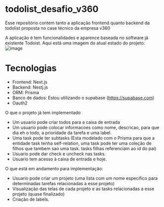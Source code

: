 # todolist_desafio_v360
Esse repositório contem tanto a aplicação frontend quanto backend da todolist proposta no case técnico da empresa v360

A aplicação é tem funcionalidades e aparence baseada no software já existente Todoist.
Aqui está uma imagem do atual estado do projeto:
![image](https://github.com/user-attachments/assets/ae5a6d5b-1eb0-4213-88b8-e728996717fa)

# Tecnologias
 - Frontend: Next.js
 - Backend: Nestj.js
 - ORM: Prisma
 - Banco de dados: Estou utilizando o supabase (https://supabase.com)
 - Oauth2

O que o projeto já tem implementado
- Um usuario pode criar todos para a caixa de entrada
- Um usuario pode colocar informacoes como nome, descricao, para que dia eh o todo, a prioridade da tarefa e uma label.
- Uma task pode ter subtasks (Esta modelado com o Prisma para que a entidade task tenha self-relation, uma task pode ter uma coleção de filhos que tambem sao uma task. tasks filhas referenciam ao id do pai)
- Usuario pode dar check e uncheck nas tasks.
- Usuario tem acesso à caixa de entrada e hoje.

O que está em andamento para implementação:
  - Usuario pode criar um projeto (uma lista com um nome especifico para determinadas tarefas relacionadas a esse projeto)
  - Visualização das telas de cada projeto e as tasks relacionadas a esse projeto (quase finalizado)
  - Criação de labels.

